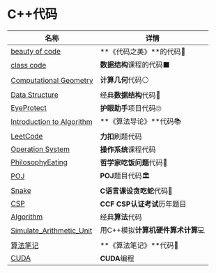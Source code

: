 # C++代码

| 名称                                                       | 详情                                       |
| ---------------------------------------------------------- | ------------------------------------------ |
| [beauty of code](beauty%20of%20code)                       | **《代码之美》**的代码:book:               |
| [class code](class%20code)                                 | **数据结构**课程的代码:black_large_square: |
| [Computational Geometry](Computational%20Geometry)         | **计算几何**代码:white_circle:             |
| [Data Structure](Data%20Structure)                         | 经典**数据结构**代码:evergreen_tree:       |
| [EyeProtect](EyeProtect)                                   | **护眼助手**项目代码:roll_eyes:            |
| [Introduction to Algorithm](Introduction%20to%20Algorithm) | **《算法导论》**代码:books:                |
| [LeetCode](leetcode)                                       | **力扣**刷题代码                           |
| [Operation System](operation)                              | **操作系统**课程代码                       |
| [PhilosophyEating](PhilosophyEating)                       | **哲学家吃饭问题**代码:fork_and_knife:     |
| [POJ](POJ)                                                 | **POJ**题目代码:classical_building:        |
| [Snake](Snake)                                             | **C语言课设贪吃蛇**代码:snake:             |
| [CSP](CSP)                                                 | **CCF CSP认证考试**历年题目                |
| [Algorithm](Algorithm)                                     | 经典**算法**代码                           |
| [Simulate_Arithmetic_Unit](Simulate_Arithmetic_Unit)       | 用C++模拟**计算机硬件算术计算**:computer:  |
| [算法笔记](算法笔记)                                       | **《算法笔记》**代码:book:                 |
| [CUDA](CUDA)                                               | **CUDA**编程                               |

